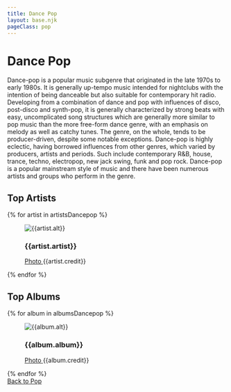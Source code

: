 ```yaml
---
title: Dance Pop
layout: base.njk
pageClass: pop
---
```

<h1 class="subgenre-title">Dance Pop <!-- sub genre name--></h1>

<p class="summary">Dance-pop is a popular music subgenre that originated in the late 1970s to early 1980s. It is generally up-tempo music intended for nightclubs with the intention of being danceable but also suitable for contemporary hit radio. Developing from a combination of dance and pop with influences of disco, post-disco and synth-pop, it is generally characterized by strong beats with easy, uncomplicated song structures which are generally more similar to pop music than the more free-form dance genre, with an emphasis on melody as well as catchy tunes. The genre, on the whole, tends to be producer-driven, despite some notable exceptions. Dance-pop is highly eclectic, having borrowed influences from other genres, which varied by producers, artists and periods. Such include contemporary R&B, house, trance, techno, electropop, new jack swing, funk and pop rock. Dance-pop is a popular mainstream style of music and there have been numerous artists and groups who perform in the genre.  <!-- subgenre summary--></p>

<!-- top album and artist section-->

<section class="top">
    <h2>Top Artists</h2>
    <div class="artist">
        {% for artist in artistsDancepop %}
        <figure>
            <img src="{{artist.src}}" alt="{{artist.alt}}">
            <figcaption>
                <h3>{{artist.artist}}</h3>
                <p><a href="{{artist.creditLink}}">Photo </a>{{artist.credit}}</p>
            </figcaption>
            </figure>
        {% endfor %}
    </div>
    </section>

<section class="top">
<h2>Top Albums</h2>
<div class="albums">
    {% for album in albumsDancepop %}
    <figure>
        <img src="{{album.src}}" alt="{{album.alt}}">
        <figcaption>
            <h3>{{album.album}}</h3>
            <p><a href="{{album.creditLink}}">Photo </a>{{album.credit}}</p>
        </figcaption>
        </figure>
    {% endfor %}
</div>
</section>
<section class="back"><a href="/pop">Back to Pop</a></section>
<!-- suggestion section, still figuring out how to format this using the bubble diagram from the wireframe-->